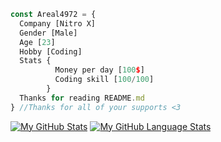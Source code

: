 ```javascript
const Areal4972 = {
  Company [Nitro X]
  Gender [Male]
  Age [23]
  Hobby [Coding]
  Stats {
          Money per day [100$]
          Coding skill [100/100]
        }
  Thanks for reading README.md
} //Thanks for all of your supports <3
```
[![My GitHub Stats](https://github-readme-stats.vercel.app/api/?username=areal4972&count_private=true&theme=tokyonight&showicons=true)]()
[![My GitHub Language Stats](https://github-readme-stats.vercel.app/api/top-langs/?username=areal4972&langs_count=5&theme=tokyonight)]()
